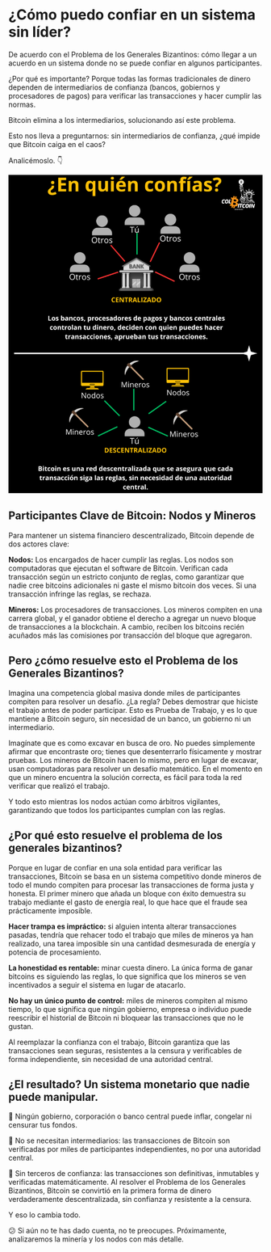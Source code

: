 # ¿Cómo puedo confiar en un sistema sin líder?

De acuerdo con el Problema de los Generales Bizantinos: cómo llegar a un acuerdo en un sistema donde no se puede confiar en algunos participantes.

¿Por qué es importante? Porque todas las formas tradicionales de dinero dependen de intermediarios de confianza (bancos, gobiernos y procesadores de pagos) para verificar las transacciones y hacer cumplir las normas.

Bitcoin elimina a los intermediarios, solucionando así este problema.

Esto nos lleva a preguntarnos: sin intermediarios de confianza, ¿qué impide que Bitcoin caiga en el caos?

Analicémoslo. 👇

![en quien confias](./assets/images/en-quien-confias.png)


## Participantes Clave de Bitcoin: Nodos y Mineros

Para mantener un sistema financiero descentralizado, Bitcoin depende de dos actores clave:

**Nodos:** Los encargados de hacer cumplir las reglas. Los nodos son computadoras que ejecutan el software de Bitcoin. Verifican cada transacción según un estricto conjunto de reglas, como garantizar que nadie cree bitcoins adicionales ni gaste el mismo bitcoin dos veces. Si una transacción infringe las reglas, se rechaza.

**Mineros:** Los procesadores de transacciones. Los mineros compiten en una carrera global, y el ganador obtiene el derecho a agregar un nuevo bloque de transacciones a la blockchain. A cambio, reciben los bitcoins recién acuñados más las comisiones por transacción del bloque que agregaron.

## Pero ¿cómo resuelve esto el Problema de los Generales Bizantinos?

Imagina una competencia global masiva donde miles de participantes compiten para resolver un desafío. ¿La regla? Debes demostrar que hiciste el trabajo antes de poder participar. Esto es Prueba de Trabajo, y es lo que mantiene a Bitcoin seguro, sin necesidad de un banco, un gobierno ni un intermediario.

Imagínate que es como excavar en busca de oro. No puedes simplemente afirmar que encontraste oro; tienes que desenterrarlo físicamente y mostrar pruebas. Los mineros de Bitcoin hacen lo mismo, pero en lugar de excavar, usan computadoras para resolver un desafío matemático. En el momento en que un minero encuentra la solución correcta, es fácil para toda la red verificar que realizó el trabajo.

Y todo esto mientras los nodos actúan como árbitros vigilantes, garantizando que todos los participantes cumplan con las reglas.

## ¿Por qué esto resuelve el problema de los generales bizantinos?

Porque en lugar de confiar en una sola entidad para verificar las transacciones, Bitcoin se basa en un sistema competitivo donde mineros de todo el mundo compiten para procesar las transacciones de forma justa y honesta. El primer minero que añada un bloque con éxito demuestra su trabajo mediante el gasto de energía real, lo que hace que el fraude sea prácticamente imposible.

**Hacer trampa es impráctico:** si alguien intenta alterar transacciones pasadas, tendría que rehacer todo el trabajo que miles de mineros ya han realizado, una tarea imposible sin una cantidad desmesurada de energía y potencia de procesamiento.

**La honestidad es rentable:** minar cuesta dinero. La única forma de ganar bitcoins es siguiendo las reglas, lo que significa que los mineros se ven incentivados a seguir el sistema en lugar de atacarlo.

**No hay un único punto de control:** miles de mineros compiten al mismo tiempo, lo que significa que ningún gobierno, empresa o individuo puede reescribir el historial de Bitcoin ni bloquear las transacciones que no le gustan.

Al reemplazar la confianza con el trabajo, Bitcoin garantiza que las transacciones sean seguras, resistentes a la censura y verificables de forma independiente, sin necesidad de una autoridad central.

## ¿El resultado? Un sistema monetario que nadie puede manipular.

🚫 Ningún gobierno, corporación o banco central puede inflar, congelar ni censurar tus fondos.

🚫 No se necesitan intermediarios: las transacciones de Bitcoin son verificadas por miles de participantes independientes, no por una autoridad central.

🚫 Sin terceros de confianza: las transacciones son definitivas, inmutables y verificadas matemáticamente.
Al resolver el Problema de los Generales Bizantinos, Bitcoin se convirtió en la primera forma de dinero verdaderamente descentralizada, sin confianza y resistente a la censura.

Y eso lo cambia todo.

😕 Si aún no te has dado cuenta, no te preocupes. Próximamente, analizaremos la minería y los nodos con más detalle.